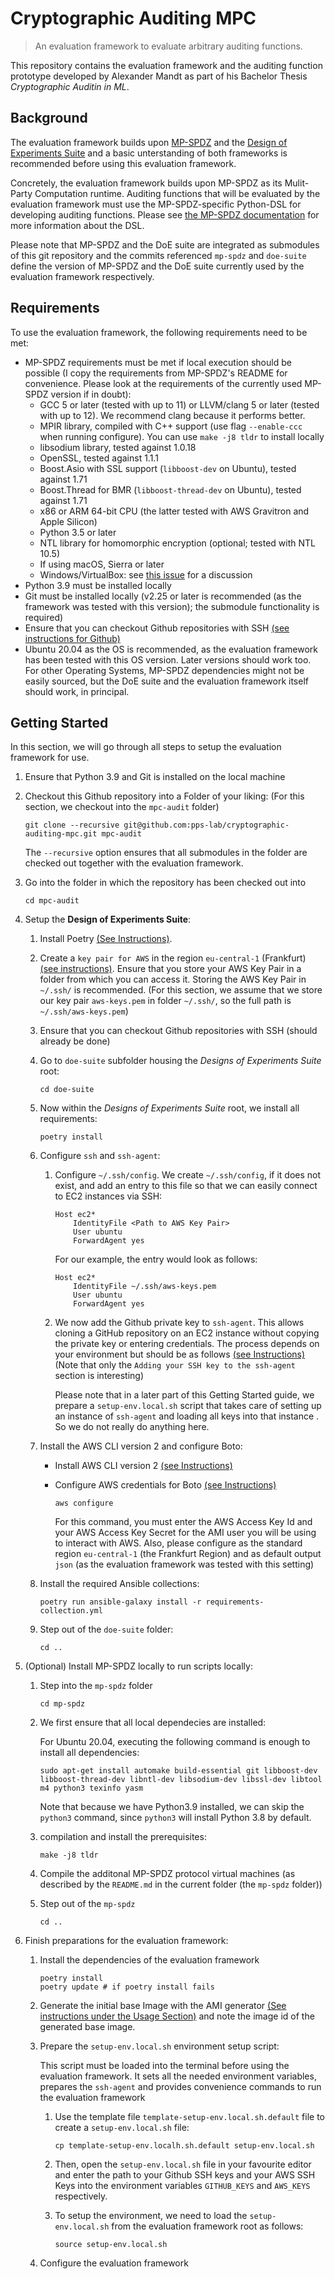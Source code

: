 # Cryptographic Auditing MPC

> An evaluation framework to evaluate arbitrary auditing functions.

This repository contains the evaluation framework and the auditing function prototype
developed by Alexander Mandt as part of his Bachelor Thesis *Cryptographic Auditin in ML*.

## Background

The evaluation framework builds upon [MP-SPDZ](https://github.com/data61/MP-SPDZ/tree/master) and the 
[Design of Experiments Suite](https://github.com/nicolas-kuechler/doe-suite/tree/main) and a basic
unterstanding of both frameworks is recommended before using this evaluation framework.

Concretely, the evaluation framework builds upon MP-SPDZ as its Mulit-Party Computation runtime. 
Auditing functions that will be evaluated by the evaluation framework must use the MP-SPDZ-specific 
Python-DSL for developing auditing functions. Please see  [the MP-SPDZ documentation](https://mp-spdz.readthedocs.io/en/latest/) 
for more information about the DSL.

Please note that MP-SPDZ and the DoE suite are integrated as submodules of this git repository and the 
commits referenced `mp-spdz` and `doe-suite` define the version of MP-SPDZ and the DoE suite currently used by the evaluation framework
respectively.

## Requirements

To use the evaluation framework, the following requirements need to be met:

+ MP-SPDZ requirements must be met if local execution should be possible (I copy the requirements from MP-SPDZ's README for convenience. Please look at the requirements
of the currently used MP-SPDZ version if in doubt): 
  + GCC 5 or later (tested with up to 11) or LLVM/clang 5 or later (tested with up to 12). We recommend clang because it performs better.
  + MPIR library, compiled with C++ support  (use flag `--enable-ccc` when running configure). You can use `make -j8 tldr` to install locally
  + libsodium library, tested against 1.0.18
  + OpenSSL, tested against 1.1.1
  + Boost.Asio with SSL support (`libboost-dev` on Ubuntu), tested against 1.71
  + Boost.Thread for BMR (`libboost-thread-dev` on Ubuntu), tested against 1.71
  + x86 or ARM 64-bit CPU (the latter tested with AWS Gravitron and Apple Silicon)
  + Python 3.5 or later
  + NTL library for homomorphic encryption (optional; tested with NTL 10.5)
  + If using macOS, Sierra or later
  + Windows/VirtualBox: see [this issue](https://github.com/data61/MP-SPDZ/issues/557) for a discussion
+ Python 3.9 must be installed locally
+ Git must be installed locally (v2.25 or later is recommended (as the framework was tested with this version); the submodule functionality is required)
+ Ensure that you can checkout Github repositories with SSH [(see instructions for Github)](https://docs.github.com/en/authentication/connecting-to-github-with-ssh)
+ Ubuntu 20.04 as the OS is recommended, as the evaluation framework has been tested with this OS version. Later versions should work too.
  For other Operating Systems, MP-SPDZ dependencies might not be easily sourced, but the DoE suite and the evaluation framework itself 
  should work, in principal.

## Getting Started

In this section, we will go through all steps to setup the evaluation framework for use.

1. Ensure that Python 3.9 and Git is installed on the local machine
2. Checkout this Github repository into a Folder of your liking: (For this section, we checkout into the `mpc-audit` folder)
   ```
   git clone --recursive git@github.com:pps-lab/cryptographic-auditing-mpc.git mpc-audit
   ```
   The `--recursive` option ensures that all submodules in the folder are checked out together with the evaluation framework.

3.  Go into the folder in which the repository has been checked out into
    ```
    cd mpc-audit
    ```
4. Setup the **Design of Experiments Suite**:
   1. Install Poetry [(See Instructions)](https://python-poetry.org/docs/).
   2. Create a `key pair for AWS` in the region `eu-central-1` (Frankfurt) [(see instructions)](https://docs.aws.amazon.com/servicecatalog/latest/adminguide/getstarted-keypair.html). Ensure that you store your AWS Key Pair in a folder from which you can access it.
   Storing the AWS Key Pair in `~/.ssh/` is recommended. (For this section, we assume that we store our key pair `aws-keys.pem` in 
   folder `~/.ssh/`, so the full path is `~/.ssh/aws-keys.pem`)
   3. Ensure that you can checkout Github repositories with SSH (should already be done)
   4. Go to `doe-suite` subfolder housing the *Designs of Experiments Suite* root:
      ```
      cd doe-suite
      ```
   5. Now within the  *Designs of Experiments Suite* root, we install all requirements:
      ```
      poetry install
      ```
   6. Configure `ssh` and `ssh-agent`:
      
      1. Configure `~/.ssh/config`. We create `~/.ssh/config`, if it does not exist, and add an entry to this file so that we can easily connect to EC2 instances via SSH:
         ```
         Host ec2*
             IdentityFile <Path to AWS Key Pair>
             User ubuntu
             ForwardAgent yes
         ``` 
         For our example, the entry would look as follows:
         ```
         Host ec2*
             IdentityFile ~/.ssh/aws-keys.pem
             User ubuntu
             ForwardAgent yes
         ```
      2. We now add the Github private key to `ssh-agent`. This allows cloning a GitHub repository on an EC2 instance
         without copying the private key or entering credentials. The process depends on your environment but should be
         as follows [(see Instructions)](https://docs.github.com/en/authentication/connecting-to-github-with-ssh/generating-a-new-ssh-key-and-adding-it-to-the-ssh-agent) (Note that only the `Adding your SSH key to the ssh-agent` section is interesting)

         Please note that in a later part of this Getting Started guide, we prepare a `setup-env.local.sh` script that
         takes care of setting up an instance of `ssh-agent` and loading all keys into that instance . So we do not really do anything here. 
      
   7. Install the AWS CLI version 2 and configure Boto:
      + Install AWS CLI version 2 [(see Instructions)](https://docs.aws.amazon.com/cli/latest/userguide/getting-started-install.html)
      + Configure AWS credentials for Boto [(see Instructions)](https://boto3.amazonaws.com/v1/documentation/api/latest/guide/quickstart.html)
        ```
        aws configure
        ```

        For this command, you must enter the AWS Access Key Id and your AWS Access Key Secret for the AMI user you will be using
        to interact with AWS. Also, please configure as the standard region `eu-central-1` (the Frankfurt Region) and as default
        output `json` (as the evaluation framework was tested with this setting)
   
   8. Install the required Ansible collections:
      ```
      poetry run ansible-galaxy install -r requirements-collection.yml
      ``` 
   9. Step out of the `doe-suite` folder:
      ```
      cd ..
      ``` 

5. (Optional) Install MP-SPDZ locally to run scripts locally:
   1. Step into the `mp-spdz` folder
      ```
      cd mp-spdz
      ```


   2. We first ensure that all local dependecies are installed:
      
      For Ubuntu 20.04, executing the following command is enough to install all dependencies:
      ```
      sudo apt-get install automake build-essential git libboost-dev libboost-thread-dev libntl-dev libsodium-dev libssl-dev libtool m4 python3 texinfo yasm
      ```

      Note that because we have Python3.9 installed, we can skip the `python3` command, since `python3` will install 
      Python 3.8 by default.
   2. compilation and install the prerequisites:
      ```
      make -j8 tldr
      ```
   3. Compile the additonal MP-SPDZ protocol virtual machines (as described by the `README.md` in the current folder (the `mp-spdz` folder))
   4. Step out of the `mp-spdz`
      ```
      cd ..
      ```

6. Finish preparations for the evaluation framework:
   1. Install the dependencies of the evaluation framework
      ```
      poetry install 
      poetry update # if poetry install fails
      ```
   2. Generate the initial base Image with the AMI generator [(See instructions under the Usage Section)](./ansible-utils/ami-generator/README.md) and note the image id of the generated base image.

   3. Prepare the `setup-env.local.sh` environment setup script:

      This script must be loaded into the terminal before using the evaluation framework. 
      It sets all the needed environment variables, prepares the `ssh-agent` and provides convenience commands to run the
      evaluation framework

      1. Use the template file `template-setup-env.local.sh.default` file to create a `setup-env.local.sh` file:
         ```
         cp template-setup-env.localh.sh.default setup-env.local.sh
         ``` 
      2. Then, open the `setup-env.local.sh` file in your favourite editor and enter the path to your
         Github SSH keys and your AWS SSH Keys into the environment variables `GITHUB_KEYS` and `AWS_KEYS` respectively.
      
      3. To setup the environment, we need to load the `setup-env.local.sh` from the evaluation framework root as follows:
         ```
         source setup-env.local.sh
         ```

   4. Configure the evaluation framework
         

      


    

             


